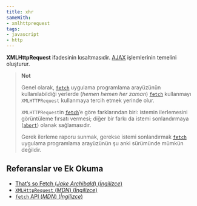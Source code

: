 ```yaml
---
title: xhr
sameWith:
- xmlhttprequest
tags:
- javascript
- http
---
```


**XMLHttpRequest** ifadesinin kısaltmasıdir. [AJAX](/ajax) işlemlerinin temelini oluşturur. 

> **Not**
>
> Genel olarak, [`fetch`](/fetch) uygulama programlama arayüzünün kullanılabildiği yerlerde
> (*hemen hemen her zaman*) [`fetch`](/fetch) kullanmayı `XMLHTTPRequest` kullanmaya tercih
> etmek yerinde olur.
>
> `XMLHTTPRequest`in [`fetch`](/fetch)’e göre farklarından biri: istemin ilerlemesini 
> görüntüleme fırsatı vermesi; diğer bir farkı da istemi sonlandırmaya ([`abort`](abort))
> olanak sağlamasıdır.
>
> Gerek ilerleme raporu sunmak, gerekse istemi sonlandırmak [`fetch`](/fetch) uygulama programlama
> arayüzünün şu anki sürümünde mümkün değildir.

## Referanslar ve Ek Okuma

* [That’s so Fetch (*Jake Archibald*) (*İngilizce*)](https://jakearchibald.com/2015/thats-so-fetch/)
* [`XMLHttpRequest` (*MDN*) (*İngilizce*)](https://developer.mozilla.org/en-US/docs/Web/API/XMLHttpRequest)
* [`fetch` API (*MDN*) (*İngilizce*)](https://developer.mozilla.org/en-US/docs/Web/API/Fetch_API)
